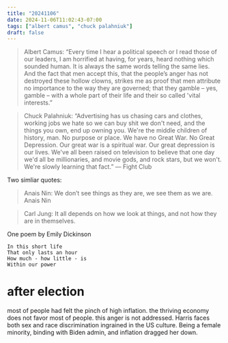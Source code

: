 ```yaml
---
title: "20241106"
date: 2024-11-06T11:02:43-07:00
tags: ["albert camus", "chuck palahniuk"]
draft: false
---
```


> Albert Camus: “Every time I hear a political speech or I read those of our leaders, I am horrified at having, for years, heard nothing which sounded human. It is always the same words telling the same lies. And the fact that men accept this, that the people’s anger has not destroyed these hollow clowns, strikes me as proof that men attribute no importance to the way they are governed; that they gamble – yes, gamble – with a whole part of their life and their so called 'vital interests.”

> Chuck Palahniuk: “Advertising has us chasing cars and clothes, working jobs we hate so we can buy shit we don't need, and the things you own, end up owning you. We're the middle children of history, man. No purpose or place. We have no Great War. No Great Depression. Our great war is a spiritual war. Our great depression is our lives. We've all been raised on television to believe that one day we'd all be millionaries, and movie gods, and rock stars, but we won't. We're slowly learning that fact.” ― Fight Club

Two simliar quotes:

> Anais Nin: We don’t see things as they are, we see them as we are.
Anais Nin

> Carl Jung: It all depends on how we look at things, and not how they are in themselves.

One poem by Emily Dickinson

```
In this short life
That only lasts an hour
How much - how little - is
Within our power
```

# after election

most of people had felt the pinch of high inflation. the thriving economy does not favor most of people. this anger is not addressed. Harris faces both sex and race discrimination ingrained in the US culture. Being a female minority, binding with Biden admin, and inflation dragged her down.
 
